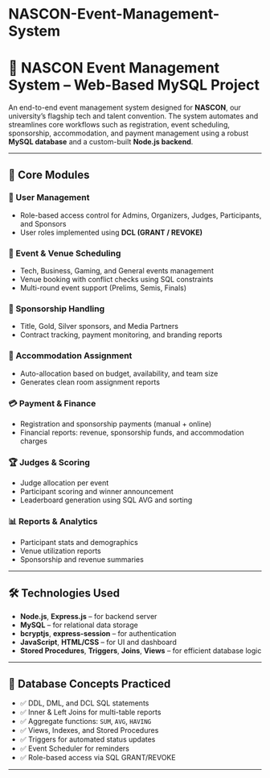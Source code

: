 # NASCON-Event-Management-System
# 🎪 NASCON Event Management System – Web-Based MySQL Project

An end-to-end event management system designed for **NASCON**, our university’s flagship tech and talent convention. The system automates and streamlines core workflows such as registration, event scheduling, sponsorship, accommodation, and payment management using a robust **MySQL database** and a custom-built **Node.js backend**.

---

## 🚀 Core Modules

### 👤 User Management  
- Role-based access control for Admins, Organizers, Judges, Participants, and Sponsors  
- User roles implemented using **DCL (GRANT / REVOKE)**  

### 📅 Event & Venue Scheduling  
- Tech, Business, Gaming, and General events management  
- Venue booking with conflict checks using SQL constraints  
- Multi-round event support (Prelims, Semis, Finals)

### 💼 Sponsorship Handling  
- Title, Gold, Silver sponsors, and Media Partners  
- Contract tracking, payment monitoring, and branding reports  

### 🏨 Accommodation Assignment  
- Auto-allocation based on budget, availability, and team size  
- Generates clean room assignment reports  

### 💳 Payment & Finance  
- Registration and sponsorship payments (manual + online)  
- Financial reports: revenue, sponsorship funds, and accommodation charges  

### 🏆 Judges & Scoring  
- Judge allocation per event  
- Participant scoring and winner announcement  
- Leaderboard generation using SQL AVG and sorting  

### 📊 Reports & Analytics  
- Participant stats and demographics  
- Venue utilization reports  
- Sponsorship and revenue summaries  

---

## 🛠️ Technologies Used

- **Node.js**, **Express.js** – for backend server  
- **MySQL** – for relational data storage  
- **bcryptjs**, **express-session** – for authentication  
- **JavaScript**, **HTML/CSS** – for UI and dashboard  
- **Stored Procedures**, **Triggers**, **Joins**, **Views** – for efficient database logic  

---

## 🧠 Database Concepts Practiced

- ✅ DDL, DML, and DCL SQL statements  
- ✅ Inner & Left Joins for multi-table reports  
- ✅ Aggregate functions: `SUM`, `AVG`, `HAVING`  
- ✅ Views, Indexes, and Stored Procedures  
- ✅ Triggers for automated status updates  
- ✅ Event Scheduler for reminders  
- ✅ Role-based access via SQL GRANT/REVOKE  

---


